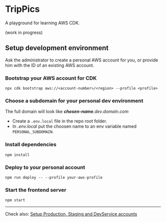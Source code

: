 # TripPics

A playground for learning AWS CDK.

(work in progress)

## Setup development environment

Ask the administrator to create a personal AWS account for you, or provide him with the ID of an existing AWS account.

### Bootstrap your AWS account for CDK

`npx cdk bootstrap aws://<account-number>/<region> --profile <profile>`

### Choose a subdomain for your personal dev environment

The full domain will look like *__chosen-name__.dev.domain.com*

* Create a `.env.local` file in the repo root folder.
* In *.env.local* put the choosen name to an env variable named `PERSONAL_SUBDOMAIN`.

### Install dependencies

`npm install`

### Deploy to your personal account

`npm run deploy -- --profile your-aws-profile`

### Start the frontend server

`npm start`

----

Check also: [Setup Production, Staging and DevService accounts](README-setup-envs.md)

